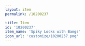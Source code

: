 ```yaml
---
layout: item
permalink: /10200237

title: Item
id: '10200237'
item_name: 'Spiky Locks with Bangs'
icon_url: 'customize/10200237.png'
---
```

